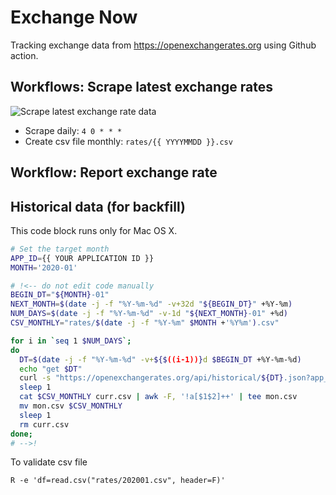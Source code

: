 # Exchange Now

Tracking exchange data from https://openexchangerates.org using Github action.

## Workflows: Scrape latest exchange rates

![Scrape latest exchange rate data](https://github.com/KwangYeol/exchange-now/workflows/Scrape%20latest%20exchange%20rate%20data/badge.svg)

* Scrape daily: `4 0 * * *`
* Create csv file monthly: `rates/{{ YYYYMMDD }}.csv`

## Workflow: Report exchange rate <WIP>


## Historical data (for backfill)

This code block runs only for Mac OS X. 

```bash
# Set the target month
APP_ID={{ YOUR APPLICATION ID }}
MONTH='2020-01'

# !<-- do not edit code manually 
BEGIN_DT="${MONTH}-01"
NEXT_MONTH=$(date -j -f "%Y-%m-%d" -v+32d "${BEGIN_DT}" +%Y-%m)
NUM_DAYS=$(date -j -f "%Y-%m-%d" -v-1d "${NEXT_MONTH}-01" +%d)
CSV_MONTHLY="rates/$(date -j -f "%Y-%m" $MONTH +'%Y%m').csv"

for i in `seq 1 $NUM_DAYS`;
do
  DT=$(date -j -f "%Y-%m-%d" -v+${$((i-1))}d $BEGIN_DT +%Y-%m-%d)
  echo "get $DT"
  curl -s "https://openexchangerates.org/api/historical/${DT}.json?app_id=$APP_ID" | jq -r '. as $R | $R.timestamp | strftime("%Y-%m-%d") as $ts | ($R.rates | to_entries[] | [$ts, .key, .value]) | @csv' > curr.csv
  sleep 1
  cat $CSV_MONTHLY curr.csv | awk -F, '!a[$1$2]++' | tee mon.csv
  mv mon.csv $CSV_MONTHLY
  sleep 1
  rm curr.csv
done;
# -->!
```

To validate csv file

```
R -e 'df=read.csv("rates/202001.csv", header=F)'
```